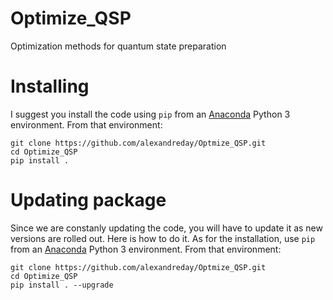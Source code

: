 # Optimize_QSP
Optimization methods for quantum state preparation

# Installing
I suggest you install the code using ```pip``` from an [Anaconda](https://conda.io/docs/user-guide/tasks/manage-environments.html) Python 3 environment. From that environment:
```
git clone https://github.com/alexandreday/Optmize_QSP.git
cd Optimize_QSP
pip install .
```
# Updating package
Since we are constanly updating the code, you will have to update it as new versions are rolled out. Here is
how to do it. As for the installation, use ```pip``` from an [Anaconda](https://conda.io/docs/user-guide/tasks/manage-environments.html) Python 3 environment. From that environment:
```
git clone https://github.com/alexandreday/Optmize_QSP.git
cd Optimize_QSP
pip install . --upgrade
```



